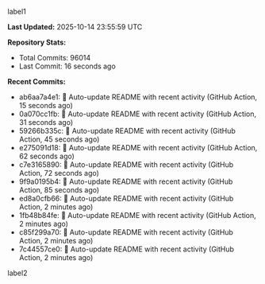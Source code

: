 
label1 
<!-- ACTIVITY_START -->
**Last Updated:** 2025-10-14 23:55:59 UTC

**Repository Stats:**
- Total Commits: 96014
- Last Commit: 16 seconds ago

**Recent Commits:**
- ab6aa7a4e1: 🤖 Auto-update README with recent activity (GitHub Action, 15 seconds ago)
- 0a070cc1fb: 🤖 Auto-update README with recent activity (GitHub Action, 31 seconds ago)
- 59266b335c: 🤖 Auto-update README with recent activity (GitHub Action, 45 seconds ago)
- e275091d18: 🤖 Auto-update README with recent activity (GitHub Action, 62 seconds ago)
- c7e3165890: 🤖 Auto-update README with recent activity (GitHub Action, 72 seconds ago)
- 9f9a0195b4: 🤖 Auto-update README with recent activity (GitHub Action, 85 seconds ago)
- ed8a0cfb66: 🤖 Auto-update README with recent activity (GitHub Action, 2 minutes ago)
- 1fb48b84fe: 🤖 Auto-update README with recent activity (GitHub Action, 2 minutes ago)
- c85f299a70: 🤖 Auto-update README with recent activity (GitHub Action, 2 minutes ago)
- 7c44557ce0: 🤖 Auto-update README with recent activity (GitHub Action, 2 minutes ago)
<!-- ACTIVITY_END -->

label2
